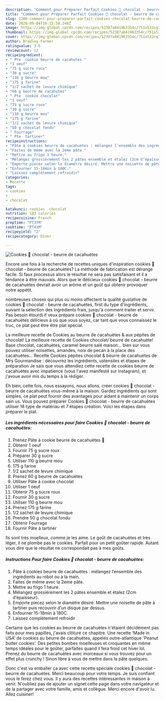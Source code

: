 ```yaml
---
description: "Comment pour Préparer Parfait Cookies 🍪 chocolat - beurre de cacahuètes"
title: "Comment pour Préparer Parfait Cookies 🍪 chocolat - beurre de cacahuètes"
slug: 1200-comment-pour-preparer-parfait-cookies-chocolat-beurre-de-cacahuetes
date: 2020-09-04T16:15:58.246Z
image: https://img-global.cpcdn.com/recipes/52387a841963354c/751x532cq70/cookies-🍪-chocolat-beurre-de-cacahuetes-photo-principale-de-la-recette.jpg
thumbnail: https://img-global.cpcdn.com/recipes/52387a841963354c/751x532cq70/cookies-🍪-chocolat-beurre-de-cacahuetes-photo-principale-de-la-recette.jpg
cover: https://img-global.cpcdn.com/recipes/52387a841963354c/751x532cq70/cookies-🍪-chocolat-beurre-de-cacahuetes-photo-principale-de-la-recette.jpg
author: Bradley Farmer
ratingvalue: 3.6
reviewcount: 12
recipeingredient:
- " Pte  cookie beurre de cacahutes "
- "1 oeuf"
- "75 g sucre roux"
- "30 g sucre"
- "110 g beurre mou"
- "175 g farine"
- "1/2 sachet de levure chimique"
- "60 g beurre de cacahutes"
- " Pte  cookie chocolat"
- "1 oeuf"
- "75 g sucre roux"
- "30 g sucre"
- "110 g beurre mou"
- "175 g farine"
- "1/2 sachet de levure chimique"
- "50 g chocolat fondu"
- " Fourrage"
- " Pte  tartiner"
recipeinstructions:
- "Pâte à cookies beurre de cacahuètes : mélangez l’ensemble des ingrédients au robot ou à la main."
- "Faites de même avec la 2eme pâte."
- "Mettre au frigo 1 heure."
- "Mélangez grossièrement les 2 pâtes ensemble et étalez (2cm d’épaisseur)."
- "Emporte piecez selon le diamètre désiré. Mettre une noisette de pâte à tartiner puis recouvrir d’un disque par dessus."
- "Enfourner 15-18min à 180C."
- "Laissez complètement refroidir"
categories:
- Recette
tags:
- cookies
- 
- chocolat

katakunci: cookies  chocolat 
nutrition: 183 calories
recipecuisine: French
preptime: "PT37M"
cooktime: "PT41M"
recipeyield: "2"
recipecategory: Dîner

---
```



![Cookies 🍪 chocolat - beurre de cacahuètes](https://img-global.cpcdn.com/recipes/52387a841963354c/751x532cq70/cookies-🍪-chocolat-beurre-de-cacahuetes-photo-principale-de-la-recette.jpg)

Encore une fois à la recherche de recettes uniques d'inspiration cookies 🍪 chocolat - beurre de cacahuètes? La méthode de fabrication est dérange facile. Si faux processus alors le résultat ne sera pas satisfaisant et il a tendance à être mauvais. Alors que le délicieux cookies 🍪 chocolat - beurre de cacahuètes devrait avoir un arôme et un goût qui obtenir provoquer notre appétit.

nombreuses choses qui plus ou moins affectent la qualité gustative de cookies 🍪 chocolat - beurre de cacahuètes, first du type d'ingrédients, suivant la sélection des ingrédients frais, jusqu'à comment traiter et servir. Pas besoin étourdi if veux prépare cookies 🍪 chocolat - beurre de cacahuètes délicieux à où que vous soyez, car tant que vous connaissez le truc, ce plat peut être être plat spécial.

La meilleure recette de Cookies au beurre de cacahuètes &amp; aux pépites de chocolat! La meilleure recette de Cookies chocolat/ beurre de cacahuète! Base chocolat, cacahuètes, caramel beurre salé maison… bien sur vous pouvez utiliser noisettes, amandes, noix de pecan à la place des cacahuètes… Recette Cookies pépites chocolat &amp; beurre de cacahuètes de Mrs Gourmandise : découvrez les ingrédients, ustensiles et étapes de préparation Je sais que vous attendiez cette recette de cookies beurre de cacahuètes avec impatience (vous l&#39;avez manifesté sur instagram), et j&#39;avoue avoir mis du temps à la rédiger.


Eh bien, cette fois, nous essayons, nous allons, créer cookies 🍪 chocolat - beurre de cacahuètes vous-même à la maison. Gardez ingrédients qui sont simples, ce plat peut fournir des avantages pour aidant à maintenir un corps sain us. Vous pouvez préparer Cookies 🍪 chocolat - beurre de cacahuètes utiliser 18 type de matériau et 7 étapes création. Voici les étapes dans préparer le plat.

<!--inarticleads1-->

##### Les ingrédients nécessaires pour faire Cookies 🍪 chocolat - beurre de cacahuètes:

1. Prenez  Pâte à cookie beurre de cacahuètes 🥜
1. Obtenir 1 oeuf
1. Fournir 75 g sucre roux
1. Préparer 30 g sucre
1. Utiliser 110 g beurre mou
1.  175 g farine
1.  1/2 sachet de levure chimique
1. Prenez 60 g beurre de cacahuètes
1. Utiliser  Pâte à cookie chocolat
1. Utiliser 1 oeuf
1. Obtenir 75 g sucre roux
1. Fournir 30 g sucre
1. Utiliser 110 g beurre mou
1. Prenez 175 g farine
1.  1/2 sachet de levure chimique
1. Prendre 50 g chocolat fondu
1. Obtenir  Fourrage
1. Fournir  Pâte à tartiner


Ils sont très moelleux, comme je les aime. Le goût de cacahuètes et très léger, il ne plombe pas le cookies. Parfait pour un petit goûter rapide. Autant vous dire que le résultat ne correspondait pas à mes goûts. 

<!--inarticleads2-->

##### Instructions Pour faire Cookies 🍪 chocolat - beurre de cacahuètes:

1. Pâte à cookies beurre de cacahuètes : mélangez l’ensemble des ingrédients au robot ou à la main.
1. Faites de même avec la 2eme pâte.
1. Mettre au frigo 1 heure.
1. Mélangez grossièrement les 2 pâtes ensemble et étalez (2cm d’épaisseur).
1. Emporte piecez selon le diamètre désiré. Mettre une noisette de pâte à tartiner puis recouvrir d’un disque par dessus.
1. Enfourner 15-18min à 180C.
1. Laissez complètement refroidir


Certaine que les cookies au beurre de cacahuètes n&#39;étaient décidément pas faits pour mes papilles, j&#39;avais clôturé ce chapitre. Une recette &#39;Made in USA&#39; de cookies au beurre de cacahuètes, appelés outre-atlantique &#39;Peanut butter cookies&#39;. Des petites bombes moelleuses et croquantes en même temps idéales pour le goûter, parfaites quand il fera froid cet hiver lol. Prenez du beurre de cacahuètes avec morceaux si vous trouvez pour un effet plus crunchy ! Sinon libre à vous de mettre dans la pâte quelques. 


Donc c'est va emballer ça avec cette recette spéciale cookies 🍪 chocolat - beurre de cacahuètes. Merci beaucoup pour votre temps. Je suis confiant vous le ferez chez vous. Il y aura des recettes  intéressantes in maison à venir. N'oubliez pas de ajouter un signet cette page dans votre navigateur et de la partager avec votre famille, amis et collègue. Merci encore d'avoir lu. Allez cuisiner!
